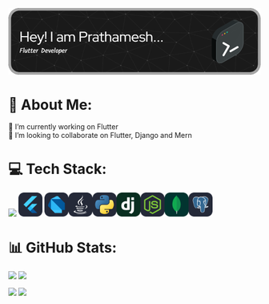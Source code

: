 ![Header](./github-header-image.png)

# 💫 About Me:
🔭 I’m currently working on Flutter<br>👯 I’m looking to collaborate on Flutter, Django and Mern<br>


# 💻 Tech Stack:
<img src="https: //github.com/tandpfun/skill-icons/blob/main/icons/Dart-Dark.svg" width="48"> <img src="https://github.com/tandpfun/skill-icons/blob/main/icons/Flutter-Dark.svg" width="48"> <img src="https://github.com/tandpfun/skill-icons/blob/main/icons/Dart-Dark.svg" width="48"><img src="https://github.com/tandpfun/skill-icons/blob/main/icons/Java-Dark.svg" width="48"><img src="https://github.com/tandpfun/skill-icons/blob/main/icons/Python-Dark.svg" width="48"><img src="https://github.com/tandpfun/skill-icons/blob/main/icons/Django.svg" width="48"><img src="https://github.com/tandpfun/skill-icons/blob/main/icons/NodeJS-Dark.svg" width="48"><img src="https://github.com/tandpfun/skill-icons/blob/main/icons/MongoDB.svg" width="48"><img src="https://github.com/tandpfun/skill-icons/blob/main/icons/PostgreSQL-Dark.svg" width="48">






# 📊 GitHub Stats:
![](https://github-readme-stats.vercel.app/api?username=prathamesh-mali&theme=dark&hide_border=false&include_all_commits=false&count_private=false)
![](https://github-readme-streak-stats.herokuapp.com/?user=prathamesh-mali&theme=dark&hide_border=false)<br>


![](https://github-readme-stats.vercel.app/api/top-langs/?username=prathamesh-mali&theme=dark&hide_border=false&include_all_commits=false&count_private=false&layout=compact)
![](https://quotes-github-readme.vercel.app/api?type=horizontal&theme=radical)
<!-- ### ✍️ Random Dev Quote -->
<!-- Proudly created with GPRM ( https://gprm.itsvg.in ) -->
